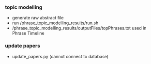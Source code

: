 ### topic modelling
  - generate raw abstract file
  - run /phrase\_topic\_modelling\_results/run.sh
  - /phrase\_topic\_modelling\_results/outputFiles/topPhrases.txt used in Phrase Timeline

### update papers
  - update\_papers.py (cannot connect to database)